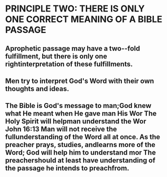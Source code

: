 # PRINCIPLE TWO: THERE IS ONLY ONE CORRECT MEANING OF A BIBLE PASSAGE

## Aprophetic passage may have a two--fold fulfillment, but there is only one rightinterpretation of these fulfillments.

## Men try to interpret God\'s Word with their own thoughts and ideas.

## The Bible is God\'s message to man;God knew what He meant when He gave man His Wor The Holy Spirit will helpman understand the Wor John 16:13 Man will not receive the fullunderstanding of the Word all at once. As the preacher prays, studies, andlearns more of the Word; God will help him to understand mor The preachershould at least have understanding of the passage he intends to preachfrom.
